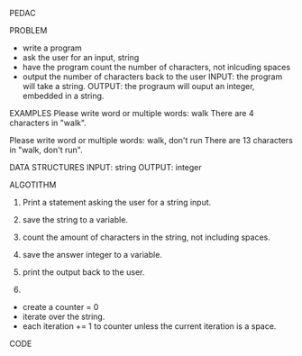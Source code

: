 PEDAC

PROBLEM
- write a program
- ask the user for an input, string
- have the program count the number of characters, not inlcuding spaces
- output the number of characters back to the user
INPUT: the program will take a string.
OUTPUT: the prograum will ouput an integer, embedded in a string.

EXAMPLES
Please write word or multiple words: walk
There are 4 characters in "walk".

Please write word or multiple words: walk, don't run
There are 13 characters in "walk, don't run".

DATA STRUCTURES
INPUT: string
OUTPUT: integer

ALGOTITHM
1. Print a statement asking the user for a string input.
2. save the string to a variable.
3. count the amount of characters in the string, not including spaces.
4. save the answer integer to a variable.
5. print the output back to the user.

3. 
- create a counter = 0
- iterate over the string.
- each iteration += 1 to counter unless the current iteration is a space. 


CODE